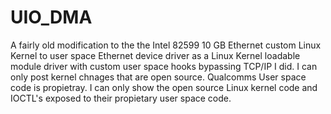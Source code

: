 # UIO_DMA
A fairly old modification to the the Intel 82599 10 GB Ethernet custom Linux Kernel to user space Ethernet device driver as a Linux Kernel loadable module driver with custom user space hooks bypassing TCP/IP I did. I can only post kernel chnages that are open source. Qualcomms User space code is propietray. I can only show the open source Linux kernel code and IOCTL's exposed to their propietary user space code.
